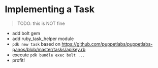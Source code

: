 # Implementing a Task

> TODO: this is NOT fine

* add bolt gem
* add ruby_task_helper module
* `pdk new task` based on https://github.com/puppetlabs/puppetlabs-panos/blob/master/tasks/apikey.rb
* execute `pdk bundle exec bolt ...`
* profit!
